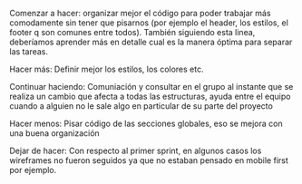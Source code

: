 Comenzar a hacer: organizar mejor el código para poder trabajar más comodamente sin tener que pisarnos
(por ejemplo el header, los estilos, el footer q son comunes entre todos). También siguiendo esta linea, deberíamos aprender más en detalle cual es la manera óptima para separar las tareas.

Hacer más: Definir mejor los estilos, los colores etc.


Continuar haciendo: Comuniación y consultar en el grupo al instante que se realiza un cambio que afecta a todas las estructuras,
ayuda entre el equipo cuando a alguien no le sale algo en particular de su parte del proyecto


Hacer menos: Pisar código de las secciones globales, eso se mejora con una buena organización


Dejar de hacer: Con respecto al primer sprint, en algunos casos los wireframes no fueron seguidos ya que no estaban pensado en mobile first por ejemplo.
